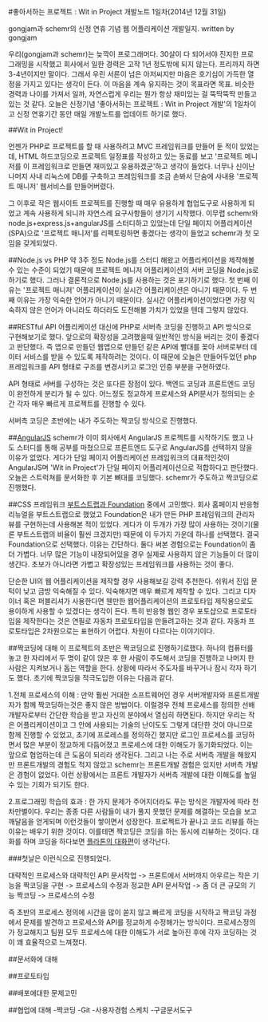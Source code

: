 
#좋아서하는 프로젝트 : Wit in Project 개발노트 1일차(2014년 12월 31일)

gongjam과 schemr의 신정 연휴 기념 웹 어플리케이션 개발일지. written by gongjam

우리(gongjam과 schemr)는 늦깍이 프로그래머다. 30살이 다 되어서야 진지한 프로그래밍을 시작했고 회사에서 일한 경력은 고작 1년 정도밖에 되지 않는다. 프리까지 하면 3-4년이지만 말이다. 그래서 우린 서른이 넘은 아저씨지만 마음은 호기심이 가득한 열정을 가지고 있다는 생각이 든다. 이 마음을 계속 유지하는 것이 목표라면 목표. 비슷한 경력과 나이를 가져서 일까, 자연스럽게 우리는 뭔가 항상 재미있는 걸 뚝딱뚝딱 만들고 있는 것 같다. 오늘은 신정기념 '좋아서하는 프로젝트 : Wit in Project 개발'의 1일차이고 신정 연휴기간 동안 매일 개발노트를 업데이트 하기로 했다.

##Wit in Project!

언젠가 PHP로 프로젝트를 할 때 사용하려고 MVC 프레임워크를 만들어 둔 적이 있었는데, HTML 하드코딩으로 프로젝트 일정표를 작성하고 있는 동료를 보고 '프로젝트 메니저를 이 프레임워크로 만들면 재미있고 유용하겠군'하고 생각이 들었다. 너무나 신이난 나머지 사내 리눅스에 DB를 구축하고 프레임워크를 조금 손봐서 단숨에 사내용 '프로젝트 매니저' 웹서비스를  만들어버렸다.

그 이후로 작은 웹사이트 프로젝트를 진행할 때 매우 유용하게 협업도구로 사용하게 되었고 계속 사용하게 되니까 자연스레 요구사항들이 생기기 시작했다. 이무렵 schemr와 node.js+express.js+angularJS를 스터디하고 있었는데 단일 페이지 어플리케이션(SPA)으로 '프로젝트 매니저'를 리펙토링하면 좋겠다는 생각이 들었고 schemr과 첫 모임을 갖게되었다.

##Node.js vs PHP
약 3주 정도 Node.js를 스터디 해왔고 어플리케이션을 제작해볼 수 있는 수준이 되었기 때문에 프로젝트 메니저 어플리케이션의 서버 코딩을 Node.js로 하기로 했다. 그러나 결론적으로 Node.js를 사용하는 것은 포기하기로 했다. 첫 번째 이유는 '프로젝트 매니저' 어플리케이션이 실시간 어플리케이션은 아니기 때문이다. 두 번째 이유는 가장 익숙한 언어가 아니기 때문이다. 실시간 어플리케이션이었다면 가장 익숙하지 않은 언어가 아니라도 하더라도 도전해볼 가치가 있었을 텐데 그렇지 않았다.

##RESTful API 어플리케이션
대신에 PHP로 서버측 코딩을 진행하고 API 방식으로 구현해보기로 했다. 앞으로의 확장성을 고려했을때 일반적인 방식을 버리는 것이 좋겠다고 판단했다. 즉 앱으로 만들던 웹앱으로 만들던 같은 API에 빨대를 꽂아 서버로부터 데이터 서비스를 받을 수 있도록 제작하려는 것이다. 이 때문에 오늘은 만들어두었던 php프레임워크를 API 형태로 구조를 변경시키고 로그인 인증 부분을 구현하였다.

API 형태로 서버를 구성하는 것은 또다른 장점이 있다. 백엔드 코딩과 프론트엔드 코딩이 완전하게 분리가 될 수 있다. 어느정도 정교하게 프로세스와 API문서가 정의되는 순간 각자 매우 빠르게 프로젝트를 진행할 수 있다.

서버측 코딩은 초반에는 내가 주도하는 짝코딩 방식으로 진행했다.

##[AngularJS](https://www.angularjs.org/)
schemr가 이미 회사에서 AngularJS 프로젝트를 시작하기도 했고 나도 스터디를 통해 공부를 마쳤으므로 프론트엔드 도구로 AngularJS를 선택하지 않을 이유가 없었다. 게다가 단일 페이지 어플리케이션 프레임워크의 대표적인것이 AngularJS며 'Wit in Project'가 단일 페이지 어플리케이션으로 적합하다고 판단했다. 오늘은 스트럭쳐를 문서화한 후 기본 뼈대를 코딩했다. schemr가 주도하고 짝코딩으로 진행했다.

##CSS 프레임워크
[부트스트랩과 Foundation](http://witinweb.tumblr.com/post/105246674402/2014-5) 중에서 고민했다. 회사 홈페이지 반응형 리뉴얼을 부트스트랩으로 했었고 Foundation은 내가 만든 PHP 프레임워크의 관리자 뷰를 구현하는데 사용해본 적이 있었다. 게다가 이 두개가 가장 많이 사용하는 것이기(물론 부트스트랩의 비율이 훨씬 크겠지만) 때문에 이 두가지 가운데 하나를 선택했다. 결국Foundation으로 선택했다. 이유는 간단하다.
둘다 써본 경험으로는 Foundation이 좀 더 가볍다. 너무 많은 기능이 내장되어있을 경우 실제로 사용하지 않은 기능들이 더 많이 생긴다. 초보가 아니라면 가볍고 확장성있는 프레임워크를 사용하는 것이 좋다. 

단순한 UI의 웹 어플리케이션을 제작할 경우 사용해보길 강력 추천한다. 쉬워서 진입 문턱이 낮고 금방 익숙해질 수 있다. 익숙해지면 매우 빠르게 제작할 수 있다. 그리고 디자이너 혹은 퍼블리셔가 사용한다면 웬만한 웹어플리케이션의 프로토타입 제작용으로도 용이하게 사용할 수 있겠다는 생각이 든다. 특히 반응형 웹인 경우 포토샵으로 프로토타입을 제작한다는 것은 연필로 자동차 프로토타입을 만들려고하는 것과 같다. 자동차 프로토타입은 2차원으로는 표현하기 어렵다. 차원이 다르다는 이야기이다.

##짝코딩에 대해
이 프로젝트의 초반은 짝코딩으로 진행하기로했다. 하나의 컴퓨터를 놓고 한 자리에서 두 명이 같이 앉은 후 한 사람이 주도해서 코딩을 진행하고 나머지 한 사람은 지켜보거나 돕는 역할을 한다. 상황에 따라서 주도자를 바꾸거나 잠시 각자 하기도 했다. 초기에 짝코딩을 적극도입한 이유는 다음과 같다.

1.전체 프로세스의 이해 : 만약 훨씬 거대한 소프트웨어인 경우 서버개발자와 프론트개발자가 함께 짝코딩하는것은 좋지 않은 방법이다. 이럴경우 전체 프로세스를 정의한 선배 개발자로부터 간단한 학습을 받고 자신의 분야에서 열심히 하면된다. 하지만 우리는 작은 어플리케이션이고 그 안에 사용되는 기술의 난이도도 그렇게 대단한 것이 아니므로 함께 진행할 수 있었고, 초기에 프로레스를 정의하긴 했지만 로그인 프로세스를 코딩하면서 많은 부분이 정교하게 다듬어졌고 프로세스에 대한 이해도가 동기화되었다. 이는 앞으로 협업하는데 큰 도움이 되리라 생각된다. 그리고 나는 주로 서버측 개발을 해왔지만 프론트개발의 경험도 적지 않았고 schemr는 프론트개발 경험은 있지만 서버측 개발은 경험이 없었다. 이런 상황에서는 프론트 개발자가 서버측 개발에 대한 이해도를 높일 수 있는 기회가 되기도 한다.

2.프로그래밍 학습의 효과 : 한 가지 문제가 주어지더라도 푸는 방식은 개발자에 따라 천차만별이다. 우리는 종종 다른 사람들이 내가 풀지 못했던 문제를 해결하는 모습을 보고 깨달음을 얻게되며 이런것들이 쌓이면서 성장한다. 프로젝트가 끝나고 코드 리뷰를 하는 이유는 배우기 위한 것이다. 이를테면 짝코딩은 코딩을 하는 동시에 리뷰하는 것이다. 대화를 하며 코딩을 하다보면 [플라톤의 대화편](http://ko.wikipedia.org/wiki/%EA%B5%AD%EA%B0%80_(%ED%94%8C%EB%9D%BC%ED%86%A4))이 생각난다. 

###첫날은 이런식으로 진행되었다. 

대략적인 프로세스와 대략적인 API 문서작업 -> 프론트에서 서버까지 아우르는 작은 기능을 짝코딩을 구현 -> 프로세스의 수정과 정교한 API 문서작업 -> 좀 더 큰 규모의 기능 짝코딩 -> 프로세스의 수정

즉 초반의 프로세스 정의에 시간을 많이 쏟지 않고 빠르게 코딩을 시작하고 짝코딩 과정에서 문제를 발견하고 프로세스와 API를 정교하게 수정해가는 방식이다. 프로세스정의가 정교해지고 팀원 모두 프로세스에 대한 이해도가 서로 높아진 후에 각자 코딩하는 것이 꽤 효율적으로 느껴졌다. 

##문서화에 대해

##프로토타입

##배포에대한 문제고민

##협업에 대해
-짝코딩
-Git
-사용자경험 스케치
-구글문서도구
